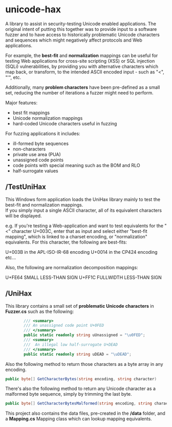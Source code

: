unicode-hax
===========

A library to assist in security-testing Unicode enabled applications. The original intent of putting this together 
was to provide input to a software fuzzer and to have access to historically problematic Unicode characters and 
sequences which might negatively affect protocols and Web applications.  

For example, the __best-fit__ and __normalization__ mappings can be useful for testing Web applications for 
cross-site scripting (XSS) or SQL injection (SQLi) vulnerabilities, by providing you with alternative
characters which map back, or transform, to the intended ASCII encoded input - such as "<", "'", etc.

Additionally, many __problem characters__ have been pre-defined as a small set, reducing the number of iterations
a fuzzer might need to perform.

Major features: 
- best fit mappings 
- Unicode normalization mappings 
- hard-coded Unicode characters useful in fuzzing

For fuzzing applications it includes: 
- ill-formed byte sequences 
- non-characters
- private use area (PUA)
- unassigned code points 
- code points with special meaning such as the BOM and RLO 
- half-surrogate values

/TestUniHax
-----------
This Windows form application loads the UniHax library mainly to test the best-fit and normalization mappings.  
If you simply input a single ASCII character, all of its equivalent characters will be displayed.  

e.g. If you're testing a Web-application and want to test equivalents for the "<" character U+003C, 
enter that as input and select either "best-fit mapping", which is linked to a charset encoding,
or "normalization" equivalents.  For this character, the following are best-fits:

U+003B in the APL-ISO-IR-68 encoding
U+0014 in the CP424 encoding
etc...

Also, the following are normalization decomposition mappings:

U+FE64 SMALL LESS-THAN SIGN
U+FF1C FULLWIDTH LESS-THAN SIGN

/UniHax
-------
This library contains a small set of __problematic Unicode characters__ in **Fuzzer.cs** such as the following:

```csharp
        /// <summary>
        /// An unassigned code point U+0FED
        /// </summary>
        public static readonly string uUnassigned = "\u0FED";
        /// <summary>
        ///  An illegal low half-surrogate U+DEAD
        /// </summary>
        public static readonly string uDEAD = "\uDEAD";
```

Also the following method to return those characters as a byte array in any encoding.  

```csharp
public byte[] GetCharacterBytes(string encoding, string character)
```

There's also the following method to return any Unicode character as a malformed byte sequence, simply by 
trimming the last byte.

```csharp
public byte[] GetCharacterBytesMalformed(string encoding, string character)
```

This project also contains the data files, pre-created in the __/data__ folder, and a __Mapping.cs__ Mapping 
class which can lookup mapping equivalents.
